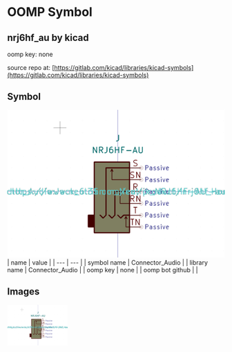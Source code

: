 # OOMP Symbol  
## nrj6hf_au  by kicad  
  
oomp key: none  
  
source repo at: [https://gitlab.com/kicad/libraries/kicad-symbols](https://gitlab.com/kicad/libraries/kicad-symbols)  
## Symbol  
  
[![working.png](working_600.png)](working.png)  
| name | value | 
| --- | --- | 
| symbol name | Connector_Audio | 
| library name | Connector_Audio | 
| oomp key | none | 
| oomp bot github |  | 
## Images  
  
[![working.png](working_140.png)](working.png)  
